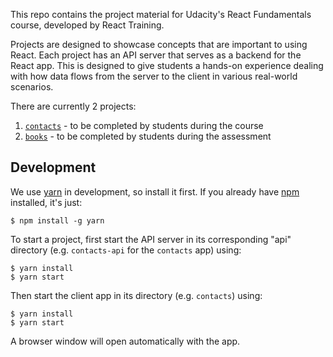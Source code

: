 This repo contains the project material for Udacity's React Fundamentals course, developed by React Training.

Projects are designed to showcase concepts that are important to using React. Each project has an API server that serves as a backend for the React app. This is designed to give students a hands-on experience dealing with how data flows from the server to the client in various real-world scenarios.

There are currently 2 projects:

  1. [`contacts`](contacts) - to be completed by students during the course
  2. [`books`](books) - to be completed by students during the assessment

## Development

We use [yarn](https://yarnpkg.com/) in development, so install it first. If you already have [npm](https://www.npmjs.com/) installed, it's just:

    $ npm install -g yarn

To start a project, first start the API server in its corresponding "api" directory (e.g. `contacts-api` for the `contacts` app) using:

    $ yarn install
    $ yarn start

Then start the client app in its directory (e.g. `contacts`) using:

    $ yarn install
    $ yarn start

A browser window will open automatically with the app.
